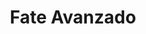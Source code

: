 ---
collection: rolLudoteca
title: 'Fate Avanzado'
image: 450-fate-avanzado-papel.jpeg
editorial: 'Nosolorol'
editorial_ref: 'CB029'
isbn:
type: 'Guía'
web: https://www.nosolorol.com/es/fate/450/450-fate-avanzado-papel
format: 'Libro tapa dura'
system: 'Fate'
created_at: '2021-01-08T13:10:12+00:00'
---